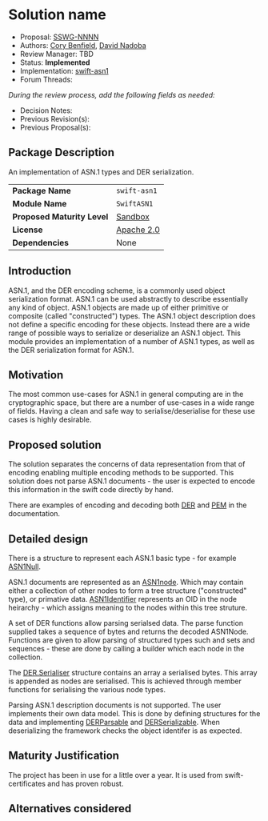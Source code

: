 # Solution name

* Proposal: [SSWG-NNNN](NNNN-swift-asn1.md)
* Authors: [Cory Benfield](https://github.com/Lukasa), [David Nadoba](https://github.com/dnadoba)
* Review Manager: TBD
* Status: **Implemented**
* Implementation: [swift-asn1](https://github.com/apple/swift-asn1)
* Forum Threads: 

*During the review process, add the following fields as needed:*

* Decision Notes:
* Previous Revision(s):
* Previous Proposal(s):

## Package Description
An implementation of ASN.1 types and DER serialization.

|  |  |
|--|--|
| **Package Name** | `swift-asn1` |
| **Module Name** | `SwiftASN1` |
| **Proposed Maturity Level** | [Sandbox](https://www.swift.org/sswg/incubation-process.html#process-diagram) |
| **License** | [Apache 2.0](https://choosealicense.com/licenses/apache-2.0/) |
| **Dependencies** | None |

## Introduction

ASN.1, and the DER encoding scheme, is a commonly used object serialization format. ASN.1 can be used abstractly to describe essentially any kind of object. ASN.1 objects are made up of either primitive or composite (called "constructed") types.   The ASN.1 object description does not define a specific encoding for these objects.  Instead there are a wide range of possible ways to serialize or deserialize an ASN.1 object. This module provides an implementation of a number of ASN.1 types, as well as the DER serialization format for ASN.1.

## Motivation

The most common use-cases for ASN.1 in general computing are in the cryptographic space, but there are a number of use-cases in a wide range of fields.  Having a clean and safe way to serialise/deserialise for these use cases is highly desirable.

## Proposed solution

The solution separates the concerns of data representation from that of encoding enabling multiple encoding methods to be supported.  This solution does not parse ASN.1 documents - the user is expected to encode this information in the swift code directly by hand.

There are examples of encoding and decoding both [DER](https://swiftpackageindex.com/apple/swift-asn1/1.1.0/documentation/swiftasn1/decodingasn1) and [PEM](https://swiftpackageindex.com/apple/swift-asn1/1.1.0/documentation/swiftasn1/pem) in the documentation.

## Detailed design

There is a structure to represent each ASN.1 basic type - for example [ASN1Null](https://swiftpackageindex.com/apple/swift-asn1/1.1.0/documentation/swiftasn1/asn1null). 

ASN.1 documents are represented as an [ASN1node](https://swiftpackageindex.com/apple/swift-asn1/1.1.0/documentation/swiftasn1/asn1node).  Which may contain either a collection of other nodes to form a tree structure ("constructed" type), or primative data.  [ASN1Identifier](https://swiftpackageindex.com/apple/swift-asn1/1.1.0/documentation/swiftasn1/asn1identifier) represents an OID in the node heirarchy - which assigns meaning to the nodes within this tree struture.

A set of DER functions allow parsing serialsed data.  The parse function supplied takes a sequence of bytes and returns the decoded ASN1Node.  Functions are given to allow parsing of structured types such and sets and sequences - these are done by calling a builder which each node in the collection.

The [DER.Serialiser](https://swiftpackageindex.com/apple/swift-asn1/1.1.0/documentation/swiftasn1/der/serializer) structure contains an array a serialised bytes.  This array is appended as nodes are serialised.  This is achieved through member functions for serialising the various node types.

Parsing ASN.1 description documents is not supported.  The user implements their own data model.  This is done by defining structures for the data and implementing [DERParsable](https://swiftpackageindex.com/apple/swift-asn1/1.1.0/documentation/swiftasn1/derparseable) and [DERSerializable](https://swiftpackageindex.com/apple/swift-asn1/1.1.0/documentation/swiftasn1/derserializable).  When deserializing the framework checks the object identifer is as expected.

## Maturity Justification

The project has been in use for a little over a year.  It is used from swift-certificates and has proven robust.

## Alternatives considered
